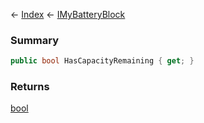 ← [Index](Api-Index) ← [IMyBatteryBlock](Sandbox.ModAPI.Ingame.IMyBatteryBlock)

### Summary

```csharp
public bool HasCapacityRemaining { get; }
```

### Returns

[bool](https://docs.microsoft.com/en-us/dotnet/api/system.boolean?view=netframework-4.6)


